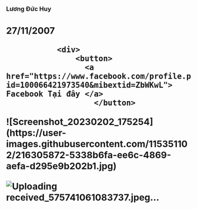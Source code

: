 
<h3> Lương Đức Huy 
    <div>
       <h2> 27/11/2007
   
               <div>
                   <button>
                     <a href="https://www.facebook.com/profile.php?id=100066421973540&mibextid=ZbWKwL"> Facebook Tại đây </a>
                       </button>
<div>
       <script type="text/javascript"> 

       alert("Chào mừng bạn đen trang web của tôi.");  

   </script>
    <div>
![Screenshot_20230202_175254](https://user-images.githubusercontent.com/115351102/216305872-5338b6fa-ee6c-4869-aefa-d295e9b202b1.jpg)

![Uploading received_575741061083737.jpeg…]()
    

